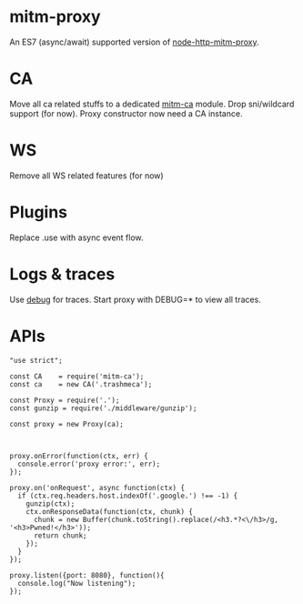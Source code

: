 # mitm-proxy
An ES7 (async/await) supported version of [node-http-mitm-proxy](https://github.com/joeferner/node-http-mitm-proxy).

# CA
Move all ca related stuffs to a dedicated [mitm-ca](https://github.com/131/mitm-ca) module.
Drop sni/wildcard support (for now). Proxy constructor now need a CA instance.

# WS
Remove all WS related features (for now)

# Plugins
Replace .use with async event flow.

# Logs & traces
Use [debug](https://github.com/tj/debug) for traces. Start proxy with DEBUG=* to view all traces.


# APIs

```
"use strict";

const CA    = require('mitm-ca');
const ca    = new CA('.trashmeca');

const Proxy = require('.');
const gunzip = require('./middleware/gunzip');

const proxy = new Proxy(ca);



proxy.onError(function(ctx, err) {
  console.error('proxy error:', err);
});

proxy.on('onRequest', async function(ctx) {
  if (ctx.req.headers.host.indexOf('.google.') !== -1) {
    gunzip(ctx);
    ctx.onResponseData(function(ctx, chunk) {
      chunk = new Buffer(chunk.toString().replace(/<h3.*?<\/h3>/g, '<h3>Pwned!</h3>'));
      return chunk;
    });
  }
});

proxy.listen({port: 8080}, function(){
  console.log("Now listening");
});
```